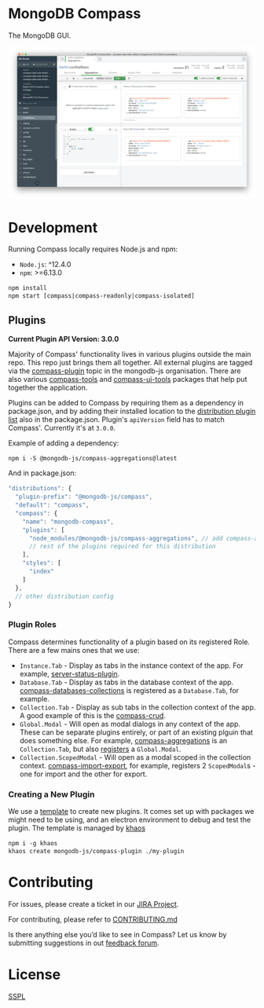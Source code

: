 # MongoDB Compass
The MongoDB GUI.

![Aggregation Pipeline Builder Tab in Compass](compass-screenshot.png)

# Development
Running Compass locally requires Node.js and npm:

- `Node.js`: ^12.4.0
- `npm`: >=6.13.0

```shell
npm install
npm start [compass|compass-readonly|compass-isolated]
```

## Plugins
**Current Plugin API Version: 3.0.0**

Majority of Compass' functionality lives in various plugins outside the main
repo. This repo just brings them all together. All external plugins are tagged
via the
[compass-plugin](https://github.com/search?q=topic%3Acompass-plugin+org%3Amongodb-js&type=Repositories)
topic in the mongodb-js organisation. There are also various [compass-tools](https://github.com/search?q=topic%3Acompass-tools+org%3Amongodb-js&type=Repositories)
and [compass-ui-tools](https://github.com/search?q=topic%3Acompass-ui-tools+org%3Amongodb-js&type=Repositories) packages that help put together the application.

Plugins can be added to Compass by requiring them as a dependency in package.json,
and by adding their installed location to the [distribution plugin list](https://github.com/mongodb-js/compass/blob/master/package.json#L42-L77) also in the
package.json. Plugin's `apiVersion` field has to match Compass'. Currently it's
at `3.0.0`.

Example of adding a dependency:

```shell
npm i -S @mongodb-js/compass-aggregations@latest
```

And in package.json:
```js
"distributions": {
  "plugin-prefix": "@mongodb-js/compass",
  "default": "compass",
  "compass": {
    "name": "mongodb-compass",
    "plugins": [
      "node_modules/@mongodb-js/compass-aggregations", // add compass-aggregations
      // rest of the plugins required for this distribution
    ],
    "styles": [
      "index"
    ]
  },
  // other distribution config
}
```

### Plugin Roles
Compass determines functionality of a plugin based on its registered Role.
There are a few mains ones that we use:

- `Instance.Tab` - Display as tabs in the instance context of the app. For
  example,
[server-status-plugin](https://github.com/mongodb-js/server-status-plugin/blob/df3fb3b76b52871da5fc4dc1d98b56e7cc9628cf/src/index.js#L37).
- `Database.Tab` - Display as tabs in the database context of the app.
  [compass-databases-collections](https://github.com/mongodb-js/compass/blob/master/packages/databases-collections) is registered as a `Database.Tab`, for example.
- `Collection.Tab` - Display as sub tabs in the collection context of the
  app. A good example of this is the [compass-crud](https://github.com/mongodb-js/compass-crud/blob/master/src/index.js#L74).
- `Global.Modal` - Will open as modal dialogs in any context of the app. These
  can be separate plugins entirely, or part of an existing plguin that does
something else. For example,
[compass-aggregations](https://github.com/mongodb-js/compass-aggregations) is an `Collection.Tab`,
but also
[registers](https://github.com/mongodb-js/compass-aggregations/blob/f35446466da254cf51ab35437dd91bb2695e9317/src/index.js#L51) a `Global.Modal`.
- `Collection.ScopedModal` - Will open as a modal scoped in the collection context. [compass-import-export](https://github.com/mongodb-js/compass-import-export/blob/master/src/index.js#L36-L37), for example, registers 2 `ScopedModal`s - one for import and the other for export.

### Creating a New Plugin
We use a [template](https://github.com/mongodb-js/compass-plugin)
to create new plugins. It comes set up with packages we might need to be using,
and an electron environment to debug and test the plugin. The template is
managed by [khaos](https://github.com/segmentio/khaos)

```shell
npm i -g khaos
khaos create mongodb-js/compass-plugin ./my-plugin
```

# Contributing
For issues, please create a ticket in our [JIRA
Project](https://jira.mongodb.org/browse/COMPASS).

For contributing, please refer to
[CONTRIBUTING.md](https://github.com/mongodb-js/compass/blob/master/CONTRIBUTING.md)

Is there anything else you’d like to see in Compass? Let us know by submitting
suggestions in out [feedback
forum](https://feedback.mongodb.com/forums/924283-compass).

# License
[SSPL](https://github.com/mongodb-js/compass/blob/master/LICENSE)
